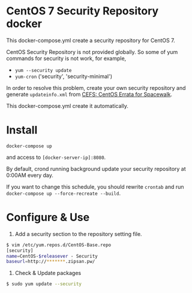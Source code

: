 # CentOS 7 Security Repository docker

This docker-compose.yml create a security repository for CentOS 7.

CentOS Security Repository is not provided globally. So some of yum commands for security is not work, for example,

* `yum --security update`
* `yum-cron` ('security', 'security-minimal')

In order to resolve this problem, create your own security repository and generate `updateinfo.xml` from [CEFS: CentOS Errata for Spacewalk](http://cefs.steve-meier.de/).

This docker-compose.yml create it automatically.

# Install

```
docker-compose up
```

and access to `[docker-server-ip]:8080`.

By default, crond running background update your security repository at 0:00AM every day.

If you want to change this schedule, you should rewrite `crontab` and run `docker-compose up --force-recreate --build`.

# Configure & Use

1. Add a security section to the repository setting file.

```bash
$ vim /etc/yum.repos.d/CentOS-Base.repo
[security]
name=CentOS-$releasever - Security
baseurl=http://*******.zipsan.pw/
```

1. Check & Update packages

```bash
$ sudo yum update --security
```

